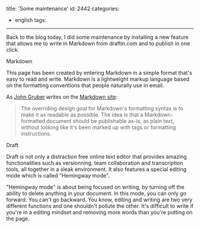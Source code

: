 title: 'Some maintenance'
id: 2442
categories:
  - english
tags:
---

Back to the blog today, I did some maintenance by installing a new feature that allows me to write in Markdown from draftin.com and to publish in one click.

Markdown

This page has been created by entering Markdown in a simple format that&#39;s easy to read and write. Markdown is a lightweight markup language based on the formatting conventions that people naturally use in email.

As [John Gruber](http://daringfireball.net/) writes on the [Markdown site](http://daringfireball.net/projects/markdown/):

> The overriding design goal for Markdown&#39;s
> formatting syntax is to make it as readable 
> as possible. The idea is that a
> Markdown-formatted document should be
> publishable as-is, as plain text, without
> looking like it&#39;s been marked up with tags
> or formatting instructions.

Draft

Draft is not only a distraction free online text editor that provides amazing functionalities such as versionning, team collaboration and transcription tools, all together in a sleak environment. It also features a special editing mode which is called &quot;Hemingway mode&quot;. 

&quot;Hemingway mode&quot; is about being focused on writing, by turning off the ability to delete anything in your document. In this mode, you can only go forward. You can&#39;t go backward. You know, editing and writing are two very different functions and one shouldn&#39;t pollute the other. It&#39;s difficult to write if you&#39;re in a editing mindset and removing more words than you&#39;re putting on the page.  
